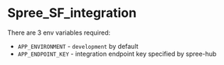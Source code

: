 Spree_SF_integration
====================
There are 3 env variables required:
* `APP_ENVIRONMENT` - `development` by default
* `APP_ENDPOINT_KEY` - integration endpoint key specified by spree-hub
